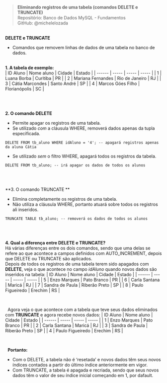 > **Eliminando registros de uma tabela (comandos DELETE e TRUNCATE)**     
> Repositório: Banco de Dados MySQL - Fundamentos    
> GitHub: @michelelozada
&nbsp;
     
&nbsp;  
**DELETE e TRUNCATE**  
- Comandos que removem linhas de dados de uma tabela no banco de dados.
&nbsp;
     
&nbsp;  
**1. A tabela de exemplo:**  
| ID Aluno | Nome aluno | Cidade   | Estado |
| ------   | -----      | -----    | -----  |
| 1        | Luana Borba       | Curitiba       | PR |
| 2        | Mariana Fernandes | Rio de Janeiro | RJ |
| 3        | Cátia Marcondes   | Santo André    | SP |
| 4        | Marcos Góes Filho | Florianópolis  | SC |

&nbsp;
     
&nbsp;  
**2. O comando DELETE**  
* Permite apagar os registros de uma tabela.  
* Se utilizado *com* a cláusula WHERE, removerá dados apenas da tupla especificada.  
```
DELETE FROM tb_aluno WHERE idAluno = '4'; -- apagará registros apenas da aluna Cátia
```
* Se utilizado *sem* o filtro WHERE, apagará todos os registros da tabela.  
```
DELETE FROM tb_aluno; -- irá apagar os dados de todos os alunos  
```
&nbsp;
     
&nbsp;  
**3. O comando TRUNCATE **  
* Elimina completamente os registros de uma tabela.  
* Não utiliza a cláusula WHERE, portanto atuará sobre todos os registros ali inseridos.  
```
TRUNCATE TABLE tb_aluno; -- removerá os dados de todos os alunos   
```
&nbsp;
     
&nbsp;  
**4. Qual a diferença entre DELETE e TRUNCATE?**    
Há várias diferenças entre os dois comandos, sendo que uma delas se refere ao que acontece a campos
definidos com AUTO_INCREMENT, depois que DELETE ou TRUNCATE são aplicados.  
Depois de todos os registros de uma tabela terem sido apagados com **DELETE**, veja o que acontece 
no campo *idAluno* quando novos dados são inseridos na tabela: 
| ID Aluno | Nome aluno | Cidade   | Estado  |
| ------   | -----      | -----    | -----   |
| 5	| Enzo Marques	    | Pato Branco   | PR |
| 6 | Carla Santana     | Maricá	    | RJ |
| 7 | Sandra de Paula   | Riberão Preto	| SP |
| 8 | Paulo Figueiredo	| Erechim	    | RS |

&nbsp;
     
&nbsp; 
Agora veja o que acontece com a tabela que teve seus dados eliminados com **TRUNCATE** e agora recebe novos 
dados: 
| ID Aluno | Nome aluno | Cidade   | Estado  |
| ------   | -----      | -----    | -----   |
| 1	| Enzo Marques	    | Pato Branco   | PR |
| 2 | Carla Santana     | Maricá	    | RJ |
| 3 | Sandra de Paula   | Riberão Preto	| SP |
| 4 | Paulo Figueiredo	| Erechim	    | RS |

&nbsp;
     
&nbsp; 
**Portanto:**  
* Com o DELETE, a tabela não é ‘resetada’ e novos dados têm seus novos índices contados a partir do último 
índice anteriormente em vigor.  
* Com TRUNCATE, a tabela é apagada e recriada, sendo que seus novos dados têm o valor de seu índice inicial 
começando em 1, por dafault.